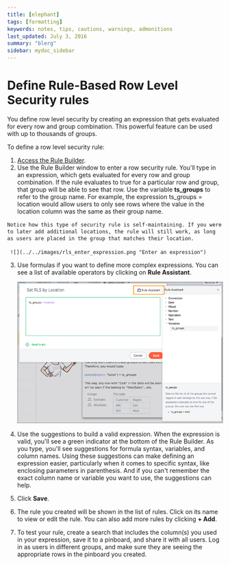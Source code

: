 ```yaml
---
title: [elephant]
tags: [formatting]
keywords: notes, tips, cautions, warnings, admonitions
last_updated: July 3, 2016
summary: "blerg"
sidebar: mydoc_sidebar
---
```

# Define Rule-Based Row Level Security rules

You define row level security by creating an expression that gets evaluated for every row and group combination. This powerful feature can be used with up to thousands of groups.

To define a row level security rule:

1.   [Access the Rule Builder](access_rule_builder.html#). 
2.   Use the Rule Builder window to enter a row security rule. You'll type in an expression, which gets evaluated for every row and group combination. If the rule evaluates to true for a particular row and group, that group will be able to see that row. Use the variable **ts\_groups** to refer to the group name. For example, the expression ts\_groups = location would allow users to only see rows where the value in the location column was the same as their group name.

    Notice how this type of security rule is self-maintaining. If you were to later add additional locations, the rule will still work, as long as users are placed in the group that matches their location.

     ![](../../images/rls_enter_expression.png "Enter an expression") 

3.   Use formulas if you want to define more complex expressions. You can see a list of available operators by clicking on **Rule Assistant**. 

     ![](../../images/rls_rule_assistant.png "The Rule Assistant") 

4.   Use the suggestions to build a valid expression. When the expression is valid, you'll see a green indicator at the bottom of the Rule Builder. As you type, you'll see suggestions for formula syntax, variables, and column names. Using these suggestions can make defining an expression easier, particularly when it comes to specific syntax, like enclosing parameters in parenthesis. And if you can't remember the exact column name or variable you want to use, the suggestions can help.
5.   Click **Save**. 
6.   The rule you created will be shown in the list of rules. Click on its name to view or edit the rule. You can also add more rules by clicking **+ Add**. 
7.   To test your rule, create a search that includes the column\(s\) you used in your expression, save it to a pinboard, and share it with all users. Log in as users in different groups, and make sure they are seeing the appropriate rows in the pinboard you created. 

